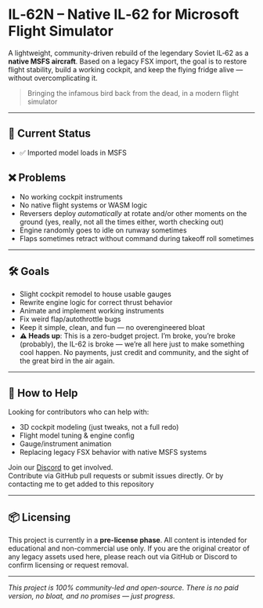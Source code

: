 # IL‑62N – Native IL‑62 for Microsoft Flight Simulator

A lightweight, community-driven rebuild of the legendary Soviet IL‑62 as a **native MSFS aircraft**. Based on a legacy FSX import, the goal is to restore flight stability, build a working cockpit, and keep the flying fridge alive — without overcomplicating it.

> Bringing the infamous bird back from the dead, in a modern flight simulator

---

## 🚧 Current Status
- ✅ Imported model loads in MSFS
## ❌ Problems
- No working cockpit instruments
- No native flight systems or WASM logic
- Reversers deploy *automatically* at rotate and/or other moments on the ground (yes, really, not all the times either, worth checking out)
- Engine randomly goes to idle on runway sometimes
- Flaps sometimes retract without command during takeoff roll sometimes

---

## 🛠️ Goals
- Slight cockpit remodel to house usable gauges
- Rewrite engine logic for correct thrust behavior
- Animate and implement working instruments
- Fix weird flap/autothrottle bugs
- Keep it simple, clean, and fun — no overengineered bloat
- **⚠️ Heads up**: This is a zero-budget project. I’m broke, you’re broke (probably), the IL-62 is broke — we’re all here just to make something cool happen. No payments, just credit and community, and the sight of the great bird in the air again.


---

## 🤝 How to Help
Looking for contributors who can help with:
- 3D cockpit modeling (just tweaks, not a full redo)
- Flight model tuning & engine config
- Gauge/instrument animation
- Replacing legacy FSX behavior with native MSFS systems

Join our [Discord](https://discord.gg/x52mwgyCBU) to get involved.  
Contribute via GitHub pull requests or submit issues directly. Or by contacting me to get added to this repository

---

## 📦 Licensing

This project is currently in a **pre-license phase**. All content is intended for educational and non-commercial use only. If you are the original creator of any legacy assets used here, please reach out via GitHub or Discord to confirm licensing or request removal.

---

*This project is 100% community-led and open-source. There is no paid version, no bloat, and no promises — just progress.*
